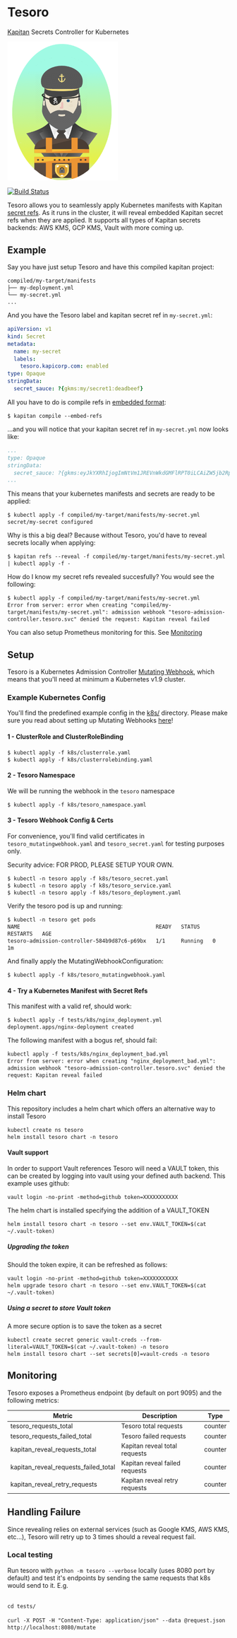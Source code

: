 # Tesoro
[Kapitan](https://kapitan.dev) Secrets Controller for Kubernetes

<img src="./docs/images/tesoro_logo.png" width="250">

[![Build Status](https://travis-ci.org/kapicorp/tesoro.svg?branch=master)](https://travis-ci.org/kapicorp/tesoro)

Tesoro allows you to seamlessly apply Kubernetes manifests with Kapitan [secret refs](https://kapitan.dev/secrets/). As it runs in the cluster, it will reveal embedded Kapitan secret refs when they are applied. It supports all types of Kapitan secrets backends: AWS KMS, GCP KMS, Vault with more coming up.

## Example

Say you have just setup Tesoro and have this compiled kapitan project:

```
compiled/my-target/manifests
├── my-deployment.yml
└── my-secret.yml
...
```

And you have the Tesoro label and kapitan secret ref in `my-secret.yml`:

```yaml
apiVersion: v1
kind: Secret
metadata:
  name: my-secret
  labels:
    tesoro.kapicorp.com: enabled
type: Opaque
stringData:
  secret_sauce: ?{gkms:my/secret1:deadbeef}
```

All you have to do is compile refs in [embedded format](https://kapitan.dev/secrets/#5-compile-refs-in-embedded-format):

```shell
$ kapitan compile --embed-refs
```

...and you will notice that your kapitan secret ref in `my-secret.yml` now looks like:
```yaml
...
type: Opaque
stringData:
  secret_sauce: ?{gkms:eyJkYXRhIjogImNtVm1JREVnWkdGMFlRPT0iLCAiZW5jb2RpbmciOiAib3JpZ2luYWwiLCAidHlwZSI6ICJiYXNlNjQifQ==:embedded}}
...
```

This means that your kubernetes manifests and secrets are ready to be applied:
```shell
$ kubectl apply -f compiled/my-target/manifests/my-secret.yml
secret/my-secret configured
```

Why is this a big deal? Because without Tesoro, you'd have to reveal secrets locally when applying:
```shell
$ kapitan refs --reveal -f compiled/my-target/manifests/my-secret.yml | kubectl apply -f -
```

How do I know my secret refs revealed succesfully? You would see the following:
```shell
$ kubectl apply -f compiled/my-target/manifests/my-secret.yml
Error from server: error when creating "compiled/my-target/manifests/my-secret.yml": admission webhook "tesoro-admission-controller.tesoro.svc" denied the request: Kapitan reveal failed
```
You can also setup Prometheus monitoring for this. See [Monitoring](https://github.com/kapicorp/tesoro/#monitoring)

## Setup

Tesoro is a Kubernetes Admission Controller [Mutating Webhook](https://kubernetes.io/docs/reference/access-authn-authz/admission-controllers/#mutatingadmissionwebhook), which means that you'll need at minimum a Kubernetes v1.9 cluster.


### Example Kubernetes Config

You'll find the predefined example config in the [k8s/](./k8s) directory. Please make sure you read about setting up Mutating Webhooks [here](https://kubernetes.io/docs/reference/access-authn-authz/extensible-admission-controllers/#configure-admission-webhooks-on-the-fly)!

#### 1 - ClusterRole and ClusterRoleBinding

```shell
$ kubectl apply -f k8s/clusterrole.yaml
$ kubectl apply -f k8s/clusterrolebinding.yaml
```

#### 2 - Tesoro Namespace

We will be running the webhook in the `tesoro` namespace

```shell
$ kubectl apply -f k8s/tesoro_namespace.yaml
```

#### 3 - Tesoro Webhook Config & Certs

For convenience, you'll find valid certificates in `tesoro_mutatingwebhook.yaml` and `tesoro_secret.yaml` for testing purposes only.

Security advice: FOR PROD, PLEASE SETUP YOUR OWN.

```shell
$ kubectl -n tesoro apply -f k8s/tesoro_secret.yaml
$ kubectl -n tesoro apply -f k8s/tesoro_service.yaml
$ kubectl -n tesoro apply -f k8s/tesoro_deployment.yaml
```

Verify the tesoro pod is up and running:

```shell
$ kubectl -n tesoro get pods
NAME                                           READY   STATUS    RESTARTS   AGE
tesoro-admission-controller-584b9d87c6-p69bx   1/1     Running   0          1m
```

And finally apply the MutatingWebhookConfiguration:

```shell
$ kubectl apply -f k8s/tesoro_mutatingwebhook.yaml
```

#### 4 - Try a Kubernetes Manifest with Secret Refs

This manifest with a valid ref, should work:

```shell
$ kubectl apply -f tests/k8s/nginx_deployment.yml
deployment.apps/nginx-deployment created
```


The following manifest with a bogus ref, should fail:

```shell
kubectl apply -f tests/k8s/nginx_deployment_bad.yml
Error from server: error when creating "nginx_deployment_bad.yml": admission webhook "tesoro-admission-controller.tesoro.svc" denied the request: Kapitan reveal failed
```

### Helm chart

This repository includes a helm chart which offers an alternative way to install Tesoro

```
kubectl create ns tesoro
helm install tesoro chart -n tesoro
```

#### Vault support

In order to support Vault references Tesoro will need a VAULT token, this can be created by logging into vault using your defined auth backend.
This example uses github:

```
vault login -no-print -method=github token=XXXXXXXXXXX
```

The helm chart is installed specifying the addition of a VAULT_TOKEN 

```
helm install tesoro chart -n tesoro --set env.VAULT_TOKEN=$(cat ~/.vault-token)
```

##### Upgrading the token

Should the token expire, it can be refreshed as follows:

```
vault login -no-print -method=github token=XXXXXXXXXXX
helm upgrade tesoro chart -n tesoro --set env.VAULT_TOKEN=$(cat ~/.vault-token)
```

##### Using a secret to store Vault token

A more secure option is to save the token as a secret

```
kubectl create secret generic vault-creds --from-literal=VAULT_TOKEN=$(cat ~/.vault-token) -n tesoro
helm install tesoro chart --set secrets[0]=vault-creds -n tesoro
```

## Monitoring

Tesoro exposes a Prometheus endpoint (by default on port 9095) and the following metrics:

Metric | Description | Type
------------ | ------------- | ------------
tesoro_requests_total | Tesoro total requests | counter
tesoro_requests_failed_total | Tesoro failed requests | counter
kapitan_reveal_requests_total | Kapitan reveal total requests | counter
kapitan_reveal_requests_failed_total | Kapitan reveal failed requests | counter
kapitan_reveal_retry_requests | Kapitan reveal retry requests | counter

## Handling Failure

Since revealing relies on external services (such as Google KMS, AWS KMS, etc...),
Tesoro will retry up to 3 times should a reveal request fail.


### Local testing

Run tesoro with `python -m tesoro --verbose` locally (uses 8080 port by default) and test it's endpoints by sending the same requests that k8s would send to it.
E.g.

```

cd tests/

curl -X POST -H "Content-Type: application/json" --data @request.json http://localhost:8080/mutate

```
